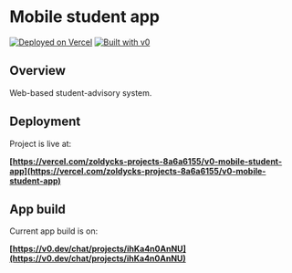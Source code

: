 # Mobile student app

[![Deployed on Vercel](https://img.shields.io/badge/Deployed%20on-Vercel-black?style=for-the-badge&logo=vercel)](https://vercel.com/zoldycks-projects-8a6a6155/v0-mobile-student-app)
[![Built with v0](https://img.shields.io/badge/Built%20with-v0.dev-black?style=for-the-badge)](https://v0.dev/chat/projects/ihKa4n0AnNU)

## Overview

Web-based student-advisory system.

## Deployment

Project is live at:

**[https://vercel.com/zoldycks-projects-8a6a6155/v0-mobile-student-app](https://vercel.com/zoldycks-projects-8a6a6155/v0-mobile-student-app)**

## App build

Current app build is on:

**[https://v0.dev/chat/projects/ihKa4n0AnNU](https://v0.dev/chat/projects/ihKa4n0AnNU)**
